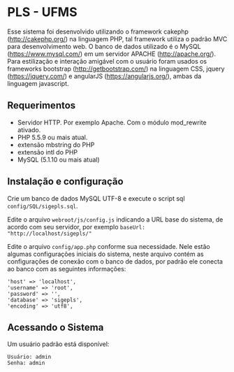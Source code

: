 # PLS - UFMS 

Esse sistema foi desenvolvido utilizando o framework cakephp (http://cakephp.org/) na linguagem PHP, tal framework utiliza o padrão MVC para desenvolvimento web. O banco de dados utilizado é o MySQL (https://www.mysql.com/) em um servidor APACHE (http://apache.org/). Para estilização e interação amigável com o usuário foram usados os frameworks bootstrap (http://getbootstrap.com/) na linguagem CSS, jquery (https://jquery.com/) e angularJS (https://angularjs.org/), ambas da linguagem javascript. 

## Requerimentos

* Servidor HTTP. Por exemplo Apache. Com o módulo mod_rewrite ativado.
* PHP 5.5.9 ou mais atual.
* extensão mbstring do PHP 
* extensão intl do PHP
* MySQL (5.1.10 ou mais atual)

## Instalação e configuração

Crie um banco de dados MySQL UTF-8 e execute o script sql `config/SQL/sigepls.sql`.

Edite o arquivo `webroot/js/config.js` indicando a URL base do sistema, de acordo com seu servidor, por exemplo `baseUrl: "http://localhost/sigepls/"`

Edite o arquivo `config/app.php` conforme sua necessidade. Nele estão algumas configurações iniciais do sistema, neste arquivo contém as configurações de conexão com o banco de dados, por padrão ele conecta ao banco com as seguintes informações:

```
'host' => 'localhost',
'username' => 'root',
'password' => '',
'database' => 'sigepls',
'encoding' => 'utf8',
```

## Acessando o Sistema

Um usuário padrão está disponível:

```
Usuário: admin
Senha: admin
```
